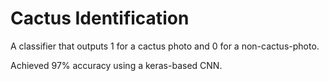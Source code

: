 # Cactus Identification
A classifier that outputs 1 for a cactus photo and 0 for a non-cactus-photo. 

Achieved 97% accuracy using a keras-based CNN. 

